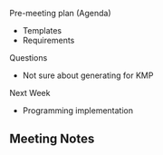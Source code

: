 Pre-meeting plan (Agenda)
  - Templates
  - Requirements

Questions
  - Not sure about generating for KMP

Next Week
  - Programming implementation

Meeting Notes
  - 
